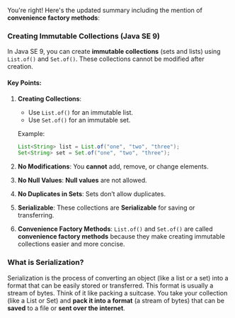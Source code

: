 You're right! Here's the updated summary including the mention of **convenience factory methods**:

### **Creating Immutable Collections (Java SE 9)**

In Java SE 9, you can create **immutable collections** (sets and lists) using `List.of()` and `Set.of()`. These collections cannot be modified after creation.

#### Key Points:
1. **Creating Collections**:
   - Use `List.of()` for an immutable list.
   - Use `Set.of()` for an immutable set.
   
   Example:
   ```java
   List<String> list = List.of("one", "two", "three");
   Set<String> set = Set.of("one", "two", "three");
   ```

2. **No Modifications**: You **cannot** add, remove, or change elements.
   
3. **No Null Values**: **Null values** are not allowed.

4. **No Duplicates in Sets**: Sets don’t allow duplicates.

5. **Serializable**: These collections are **Serializable** for saving or transferring.

6. **Convenience Factory Methods**: `List.of()` and `Set.of()` are called **convenience factory methods** because they make creating immutable collections easier and more concise.


### **What is Serialization?**
Serialization is the process of converting an object (like a list or a set) into a format that can be easily stored or transferred. This format is usually a stream of bytes.
Think of it like packing a suitcase. You take your collection (like a List or Set) and **pack it into a format** (a stream of bytes) that can be **saved** to a file or **sent over the internet**.
